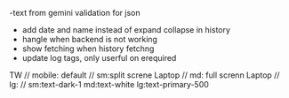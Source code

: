-text from gemini validation for json
- add date and name instead of expand collapse in history 
- hangle when backend is not working
- show fetching when history fetchng
- update log tags, only userful on erequired

TW
// mobile: default
// sm:split screne Laptop
// md: full screnn Laptop
// lg:
// sm:text-dark-1 md:text-white lg:text-primary-500 